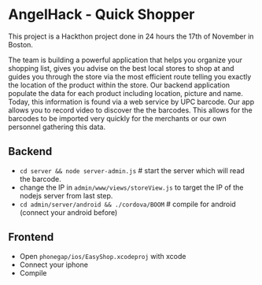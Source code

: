 AngelHack - Quick Shopper
=========
This project is a Hackthon project done in 24 hours the 17th of November in Boston.

The team is building a powerful application that helps you organize your shopping list, gives you advise on the best local stores to shop at and guides you through the store via the most efficient route telling you exactly the location of the product within the store. Our backend application populate the data for each product including location, picture and name. Today, this information is found via a web service by UPC barcode. Our app allows you to record video to discover the the barcodes. This allows for the barcodes to be imported very quickly for the merchants or our own personnel gathering this data.

Backend
-------

- `cd server && node server-admin.js` # start the server which will read the barcode.
- change the IP in `admin/www/views/storeView.js` to target the IP of the nodejs server from last step.
- `cd admin/server/android && ./cordova/BOOM` # compile for android (connect your android before)

Frontend
-------

- Open `phonegap/ios/EasyShop.xcodeproj` with xcode
- Connect your iphone
- Compile


